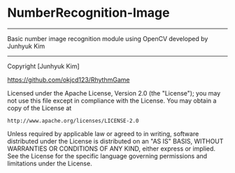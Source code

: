 # NumberRecognition-Image

***
Basic number image recognition module using OpenCV
developed by Junhyuk Kim
***

Copyright [Junhyuk Kim]

https://github.com/okjcd123/RhythmGame <br>


Licensed under the Apache License, Version 2.0 (the "License");
you may not use this file except in compliance with the License.
You may obtain a copy of the License at

    http://www.apache.org/licenses/LICENSE-2.0

Unless required by applicable law or agreed to in writing, software
distributed under the License is distributed on an "AS IS" BASIS,
WITHOUT WARRANTIES OR CONDITIONS OF ANY KIND, either express or implied.
See the License for the specific language governing permissions and
limitations under the License.
